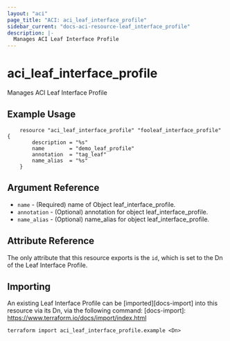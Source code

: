 ```yaml
---
layout: "aci"
page_title: "ACI: aci_leaf_interface_profile"
sidebar_current: "docs-aci-resource-leaf_interface_profile"
description: |-
  Manages ACI Leaf Interface Profile
---
```


# aci_leaf_interface_profile #
Manages ACI Leaf Interface Profile

## Example Usage ##

```hcl
	resource "aci_leaf_interface_profile" "fooleaf_interface_profile" {
		description = "%s"
		name        = "demo_leaf_profile"
		annotation  = "tag_leaf"
		name_alias  = "%s"
	}
```
## Argument Reference ##
* `name` - (Required) name of Object leaf_interface_profile.
* `annotation` - (Optional) annotation for object leaf_interface_profile.
* `name_alias` - (Optional) name_alias for object leaf_interface_profile.



## Attribute Reference

The only attribute that this resource exports is the `id`, which is set to the
Dn of the Leaf Interface Profile.

## Importing ##

An existing Leaf Interface Profile can be [imported][docs-import] into this resource via its Dn, via the following command:
[docs-import]: https://www.terraform.io/docs/import/index.html


```
terraform import aci_leaf_interface_profile.example <Dn>
```